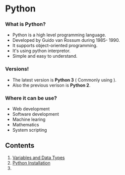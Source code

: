 # Python

### What is Python? ###
* Python is a high level programming language.
* Developed by Guido van Rossum during 1985- 1990.
* It supports object-oriented programming.
* It's using python interpretor.
* Simple and easy to understand.

### Versions! ###
* The latest version is **Python 3** ( Commonly using ).
* Also the previous verison is **Python 2**. 

### Where it can be use? ###
* Web development
* Software development
* Machine learing
* Mathematics
* System scripting

## Contents ##
1. [Variables and Data Types](https://github.com/subithou/Python/blob/main/variables_dataType.md)
2. [Python Installation](https://github.com/subithou/Python/blob/main/python_installation.md)
3. 



